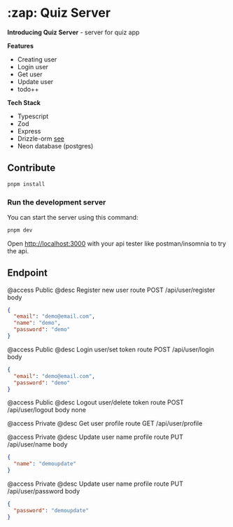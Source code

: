 <div align="left">
  <h1>:zap: Quiz Server</h1>
</div>

**Introducing Quiz Server** - server for quiz app

**Features**

- Creating user
- Login user
- Get user
- Update user
- todo++

**Tech Stack**

- Typescript
- Zod
- Express
- Drizzle-orm [see](https://github.com/drizzle-team/drizzle-orm)
- Neon database (postgres)

## Contribute

```bash
pnpm install
```

### Run the development server

You can start the server using this command:

```bash
pnpm dev
```

Open [http://localhost:3000](http://localhost:3000) with your api tester like postman/insomnia to try the api.

## Endpoint

@access Public
@desc Register new user
route POST /api/user/register
body

```json
{
  "email": "demo@email.com",
  "name": "demo",
  "password": "demo"
}
```

@access Public
@desc Login user/set token
route POST /api/user/login
body

```json
{
  "email": "demo@email.com",
  "password": "demo"
}
```

@access Public
@desc Logout user/delete token
route POST /api/user/logout
body none

@access Private
@desc Get user profile
route GET /api/user/profile

@access Private
@desc Update user name profile
route PUT /api/user/name
body

```json
{
  "name": "demoupdate"
}
```

@access Private
@desc Update user name profile
route PUT /api/user/password
body

```json
{
  "password": "demoupdate"
}
```
